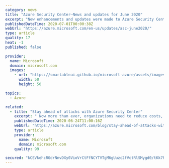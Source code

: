 ```yaml
---
category: news
title: "Azure Security Center—News and updates for June 2020"
excerpt: "New enhancements and updates were made to Azure Security Center in June 2020."
publishedDateTime: 2020-07-01T00:00:38Z
webUrl: "https://azure.microsoft.com/en-us/updates/asc-june2020/"
type: article
quality: 17
heat: -1
published: false

provider:
  name: Microsoft
  domain: microsoft.com
  images:
    - url: "https://smartableai.github.io/microsoft-azure/assets/images/organizations/microsoft.com-50x50.jpg"
      width: 50
      height: 50

topics:
  - Azure

related:
  - title: "Stay ahead of attacks with Azure Security Center"
    excerpt: " Now more than ever, organizations need to reduce costs, keep up with compliance requirements, all while managing risks in this constantly evolving landscape."
    publishedDateTime: 2020-06-24T11:00:16Z
    webUrl: "https://azure.microsoft.com/blog/stay-ahead-of-attacks-with-azure-security-center/"
    type: article
    provider:
      name: Microsoft
      domain: microsoft.com
    quality: 99

secured: "kCEVkehcRGdrNnvDXy0VioVrCtFfNCYTVTgM6gUuzc2fVctRlSMygd0/tKk7hKPxynxDCvTVubPoQDywn8DYVwGLpPhalU7isK/0HB+77WXL0aU3i5pigZ2NNIJvx4HkYvlDazxztpRkpVOFPrTjpGMMfFdQobA7M76EGGcyV0Ha5EdUdT21UET5HhwCvcelqD3h39M/le70ui/bUVP4vqIok1FV1XrEUM1WLH9sjSD8HCL+yh5MxfQPDjhg3u0C75SgJ/MAhFyyp9K0o2+utIclIcAHvaGkBZcDa3xAlHtnBXvfrQSRokU67hdP3t+nXQpOWVG/81XMOAegwyuKHg==;/Zj86dMkCQgeUkBu+sPuNw=="
---
```


